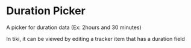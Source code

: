 # Duration Picker

A picker for duration data (Ex: 2hours and 30 minutes)

In tiki, it can be viewed by editing a tracker item that has a duration field